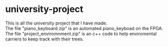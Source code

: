 # university-project
This is all the university project that I have made.  
The file "piano_keyboard.zip" is an automated piano_keyboad on the FPGA.  
The file "project_enviromnment.zip" is an c++ code to help enviromental carriers to keep track with their trees.
